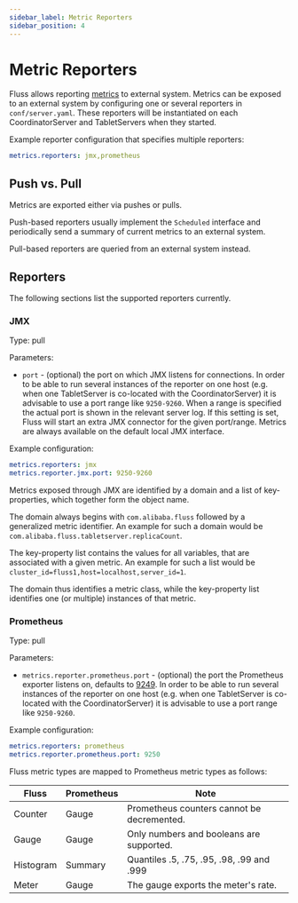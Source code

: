 ```yaml
---
sidebar_label: Metric Reporters
sidebar_position: 4
---
```


# Metric Reporters

Fluss allows reporting [metrics](monitor-metrics.md) to external system. 
Metrics can be exposed to an external system by configuring one or several reporters in `conf/server.yaml`. These 
reporters will be instantiated on each CoordinatorServer and TabletServers when they started.

Example reporter configuration that specifies multiple reporters:

```yaml
metrics.reporters: jmx,prometheus
```

## Push vs. Pull

Metrics are exported either via pushes or pulls.

Push-based reporters usually implement the `Scheduled` interface and periodically send a summary of current metrics to an external system.

Pull-based reporters are queried from an external system instead.

## Reporters

The following sections list the supported reporters currently.

### JMX

Type: pull

Parameters:

- `port` - (optional) the port on which JMX listens for connections.
  In order to be able to run several instances of the reporter on one host (e.g. when one TabletServer is co-located with the CoordinatorServer) it is advisable to use a port range like `9250-9260`.
  When a range is specified the actual port is shown in the relevant server log.
  If this setting is set, Fluss will start an extra JMX connector for the given port/range.
  Metrics are always available on the default local JMX interface.

Example configuration:

```yaml
metrics.reporters: jmx
metrics.reporter.jmx.port: 9250-9260
```

Metrics exposed through JMX are identified by a domain and a list of key-properties, which together form the object name.

The domain always begins with `com.alibaba.fluss` followed by a generalized metric identifier.
An example for such a domain would be `com.alibaba.fluss.tabletserver.replicaCount`.

The key-property list contains the values for all variables, that are associated
with a given metric.
An example for such a list would be `cluster_id=fluss1,host=localhost,server_id=1`.

The domain thus identifies a metric class, while the key-property list identifies one (or multiple) instances of that metric.

### Prometheus

Type: pull

Parameters:

- `metrics.reporter.prometheus.port` - (optional) the port the Prometheus exporter listens on, defaults to [9249](https://github.com/prometheus/prometheus/wiki/Default-port-allocations). In order to be able to run several instances of the reporter on one host (e.g. when one TabletServer is co-located with the CoordinatorServer) it is advisable to use a port range like `9250-9260`.

Example configuration:

```yaml
metrics.reporters: prometheus
metrics.reporter.prometheus.port: 9250
```

Fluss metric types are mapped to Prometheus metric types as follows:

| Fluss     | Prometheus | Note                                     |
| --------- |------------|------------------------------------------|
| Counter   | Gauge      |Prometheus counters cannot be decremented.|
| Gauge     | Gauge      |Only numbers and booleans are supported.  |
| Histogram | Summary    |Quantiles .5, .75, .95, .98, .99 and .999 |
| Meter     | Gauge      |The gauge exports the meter's rate.       |
